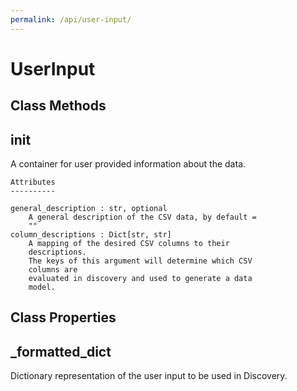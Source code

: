 ```yaml
---
permalink: /api/user-input/
---
```

# UserInput


## Class Methods


__init__
---
A container for user provided information about the
        data.

    Attributes
    ----------

    general_description : str, optional
        A general description of the CSV data, by default =
        ""
    column_descriptions : Dict[str, str]
        A mapping of the desired CSV columns to their
        descriptions.
        The keys of this argument will determine which CSV
        columns are
        evaluated in discovery and used to generate a data
        model.



## Class Properties


_formatted_dict
---
Dictionary representation of the user input to be used
        in Discovery.

